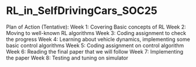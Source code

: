# RL_in_SelfDrivingCars_SOC25

Plan of Action (Tentative):
Week 1: Covering Basic concepts of RL
Week 2: Moving to well-known RL algorithms 
Week 3: Coding assignment to check the progress
Week 4: Learning about vehicle dynamics, implementing some basic control algorithms
Week 5: Coding assignment on control algorithm
Week 6: Reading the final paper that we will follow
Week 7: Implementing the paper 
Week 8: Testing and tuning on simulator
